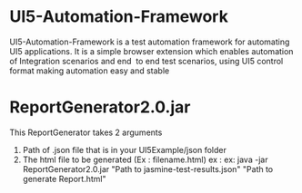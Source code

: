 ﻿# UI5-Automation-Framework
UI5-Automation-Framework is a test automation framework for automating UI5 applications.
It is a simple browser extension which enables automation of Integration scenarios and end  to end test scenarios, using UI5 control format making automation easy and stable 
 
 
# ReportGenerator2.0.jar
This ReportGenerator takes 2 arguments
1. Path of .json file that is in your UI5Example/json folder
2. The html file to be generated (Ex : filename.html)
ex : ex: java -jar ReportGenerator2.0.jar "Path to jasmine-test-results.json" "Path to generate Report.html"
